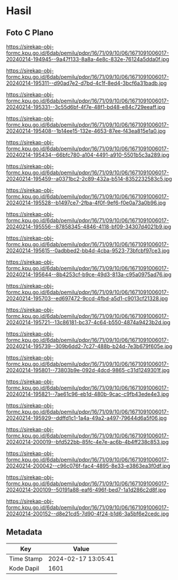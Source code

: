 # Hasil

## Foto C Plano

https://sirekap-obj-formc.kpu.go.id/6dab/pemilu/pdpr/16/71/09/10/06/1671091006017-20240214-194945--9a47f133-8a8a-4e8c-832e-76124a5dda0f.jpg

https://sirekap-obj-formc.kpu.go.id/6dab/pemilu/pdpr/16/71/09/10/06/1671091006017-20240214-195311--d90ad7e2-d7bd-4c1f-8ed4-3bcf6a31badb.jpg

https://sirekap-obj-formc.kpu.go.id/6dab/pemilu/pdpr/16/71/09/10/06/1671091006017-20240214-195331--3c55d6bf-4f7e-48f1-bd48-e84c729eeaff.jpg

https://sirekap-obj-formc.kpu.go.id/6dab/pemilu/pdpr/16/71/09/10/06/1671091006017-20240214-195408--1b14ee15-132e-4653-87ee-f43ea815e1a0.jpg

https://sirekap-obj-formc.kpu.go.id/6dab/pemilu/pdpr/16/71/09/10/06/1671091006017-20240214-195434--66bfc780-a104-4491-a910-5501b5c3a289.jpg

https://sirekap-obj-formc.kpu.go.id/6dab/pemilu/pdpr/16/71/09/10/06/1671091006017-20240214-195459--a0371bc2-2c89-432a-b514-8352232583c5.jpg

https://sirekap-obj-formc.kpu.go.id/6dab/pemilu/pdpr/16/71/09/10/06/1671091006017-20240214-195528--b1497ce7-2fba-4f0f-9ef6-f0e0a73a0b96.jpg

https://sirekap-obj-formc.kpu.go.id/6dab/pemilu/pdpr/16/71/09/10/06/1671091006017-20240214-195556--87858345-4846-4118-bf09-34307d4021b9.jpg

https://sirekap-obj-formc.kpu.go.id/6dab/pemilu/pdpr/16/71/09/10/06/1671091006017-20240214-195615--0adbbed2-bb4d-4cba-9523-73bfcbf97ce3.jpg

https://sirekap-obj-formc.kpu.go.id/6dab/pemilu/pdpr/16/71/09/10/06/1671091006017-20240214-195644--8b4253cf-b9ce-49d3-813a-c95a0975ad76.jpg

https://sirekap-obj-formc.kpu.go.id/6dab/pemilu/pdpr/16/71/09/10/06/1671091006017-20240214-195703--ed697472-9ccd-4fbd-a5d1-c9013cf21328.jpg

https://sirekap-obj-formc.kpu.go.id/6dab/pemilu/pdpr/16/71/09/10/06/1671091006017-20240214-195721--13c86181-bc37-4c64-b550-4874a9423b2d.jpg

https://sirekap-obj-formc.kpu.go.id/6dab/pemilu/pdpr/16/71/09/10/06/1671091006017-20240214-195739--309b6dd2-7c27-488b-b24d-7e3b679f605e.jpg

https://sirekap-obj-formc.kpu.go.id/6dab/pemilu/pdpr/16/71/09/10/06/1671091006017-20240214-195801--73803b9e-092d-4dcd-9865-c31d1249301f.jpg

https://sirekap-obj-formc.kpu.go.id/6dab/pemilu/pdpr/16/71/09/10/06/1671091006017-20240214-195821--7ae61c96-eb1d-480b-9cac-c9fb43ede4e3.jpg

https://sirekap-obj-formc.kpu.go.id/6dab/pemilu/pdpr/16/71/09/10/06/1671091006017-20240214-195929--ddffd1c1-1a4a-49a2-a497-79644d6a5f06.jpg

https://sirekap-obj-formc.kpu.go.id/6dab/pemilu/pdpr/16/71/09/10/06/1671091006017-20240214-200019--bfd522bb-85fc-4e7e-ac6b-4b4ff238c853.jpg

https://sirekap-obj-formc.kpu.go.id/6dab/pemilu/pdpr/16/71/09/10/06/1671091006017-20240214-200042--c96c076f-fac4-4895-8e33-e3863ea3f0df.jpg

https://sirekap-obj-formc.kpu.go.id/6dab/pemilu/pdpr/16/71/09/10/06/1671091006017-20240214-200109--50191a88-eaf6-496f-bed7-1a1d286c2d8f.jpg

https://sirekap-obj-formc.kpu.go.id/6dab/pemilu/pdpr/16/71/09/10/06/1671091006017-20240214-200152--d8e21cd5-7d90-4f24-b1d6-3a5bf6e2cedc.jpg


## Metadata

| Key        | Value               |
| ---------- | ------------------- |
| Time Stamp | 2024-02-17 13:05:41 |
| Kode Dapil | 1601                |



